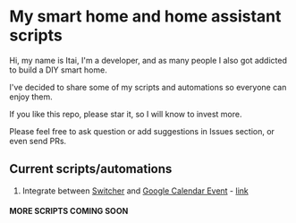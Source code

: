 # My smart home and home assistant scripts
Hi, my name is Itai, I'm a developer, and as many people I also got addicted to build a DIY smart home.

I've decided to share some of my scripts and automations so everyone can enjoy them.

If you like this repo, please star it, so I will know to invest more.

Please feel free to ask question or add suggestions in Issues section, or even send PRs.

## Current scripts/automations
1. Integrate between [Switcher](https://www.home-assistant.io/integrations/switcher_kis/) and [Google Calendar Event](https://www.home-assistant.io/integrations/calendar.google/) - [link](switcher/calendar-events)


#### MORE SCRIPTS COMING SOON